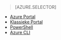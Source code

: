 > [AZURE.SELECTOR]
- [Azure Portal](../articles/virtual-network/virtual-networks-create-vnet-classic-pportal.md)
- [Klassieke Portal](../articles/virtual-network/virtual-networks-create-vnet-classic-portal.md)
- [PowerShell](../articles/virtual-network/virtual-networks-create-vnet-classic-netcfg-ps.md)
- [Azure CLI](../articles/virtual-network/virtual-networks-create-vnet-classic-cli.md)